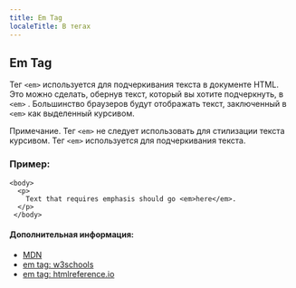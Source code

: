 ```yaml
---
title: Em Tag
localeTitle: В тегах
---
```

## Em Tag

Тег `<em>` используется для подчеркивания текста в документе HTML. Это можно сделать, обернув текст, который вы хотите подчеркнуть, в `<em>` . Большинство браузеров будут отображать текст, заключенный в `<em>` как выделенный курсивом.

Примечание. Тег `<em>` не следует использовать для стилизации текста курсивом. Тег `<em>` используется для подчеркивания текста.

### Пример:
```
<body> 
  <p> 
    Text that requires emphasis should go <em>here</em>. 
  </p> 
 </body> 
```

#### Дополнительная информация:

*   [MDN](https://developer.mozilla.org/en-US/docs/Web/HTML/Element/em)
*   [em tag: w3schools](https://www.w3schools.com/tags/tag_em.asp)
*   [em tag: htmlreference.io](http://htmlreference.io/element/em/)